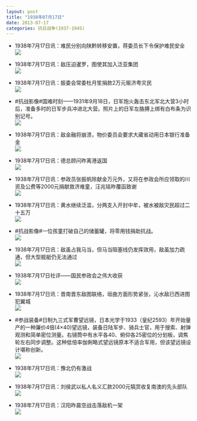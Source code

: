 ```yaml
---
layout: post
title: "1938年07月17日"
date: 2013-07-17
categories: 抗日战争(1937-1945)
---
```


<meta name="referrer" content="no-referrer" />

- 1938年7月17日讯：难民分别向陕黔转移安置，蒋委员长下令保护难民安全 <br/><img src="https://ww2.sinaimg.cn/large/aca367d8jw1e6q7y816bvj20710znmzw.jpg" />

- 1938年7月17日讯：敌压迫暹罗，图使其加入泛亚集团 <br/><img src="https://ww4.sinaimg.cn/large/aca367d8jw1e6q67tzdj2j206w0c90t6.jpg" />

- 1938年7月17日讯：振委会常委杜月笙捐款2万元赈济粤灾民 <br/><img src="https://ww4.sinaimg.cn/large/aca367d8jw1e6q4hcz4gmj204p0ckdg5.jpg" />

- #抗战影像#国难时刻——1931年9月18日，日军炮火轰击东北军北大营3小时后，准备多时的日军步兵冲进北大营。照片上的日军左胳膊上绑有白布条为识别记号。 <br/><img src="https://ww2.sinaimg.cn/large/aca367d8jw1e6q46ze1bvj20dw092tap.jpg" />

- 1938年7月17日讯：敌金融将崩溃，物价委员会要求大藏省动用日本银行准备金 <br/><img src="https://ww3.sinaimg.cn/large/aca367d8jw1e6q2qxb7p3j20880ipjsh.jpg" />

- 1938年7月17日讯：德总顾问昨离港返国 <br/><img src="https://ww3.sinaimg.cn/large/aca367d8jw1e6q10faeb6j209z069aal.jpg" />

- 1938年7月17日讯：参政员张振帆除献金万元外，又将在参政会所应领取的川资及公费等2000元捐献救济难童，汪兆铭昨覆函致谢 <br/><img src="https://ww2.sinaimg.cn/large/aca367d8jw1e6pxjojt5oj208h0iajse.jpg" />

- 1938年7月17日讯：黄水继续泛滥，分两支入开封中牟，被水被敌灾民超过二十五万 <br/><img src="https://ww1.sinaimg.cn/large/aca367d8jw1e6pvta92v6j20480bbjrm.jpg" />

- #抗战影像#一位孩童打破自己的储蓄罐，将零用钱捐助抗战。 <br/><img src="https://ww2.sinaimg.cn/large/aca367d8jw1e6ptsr5ni5j20i20dudj7.jpg" />

- 1938年7月17日讯：敌虽占我马当，但马当阻塞线仍发挥效用，敌虽加力疏通，但大型舰艇仍无法通过 <br/><img src="https://ww2.sinaimg.cn/large/aca367d8jw1e6pqlzoh73j208d0cfmy4.jpg" />

- 1938年7月17日社评——国民参政会之伟大收获 <br/><img src="https://ww3.sinaimg.cn/large/aca367d8jw1e6povnyuioj20c10suwiy.jpg" />

- 1938年7月17日讯：晋南晋东敌图联络，垣曲方面形势紧张，沁水敌已西进图犯翼城 <br/><img src="https://ww1.sinaimg.cn/large/aca367d8jw1e6pn555f52j205j0zudho.jpg" />

- #参战装备#日制九三式军曹望远镜，日本光学于1933（皇纪2593）年开始量产的一种廉价4倍(4×40)望远镜，装备日陆军步、骑兵士官，用于搜索、射弹观测和简单密位测量。右镜筒中有水平各40、俯仰各25密位的分划板，调焦轮左右同步调整。这种低倍率伽俐略式望远镜原本不适合军用，但该望远镜设计堪称创新。 <br/><img src="https://ww1.sinaimg.cn/large/aca367d8jw1e6pl7i7incj20c113zacp.jpg" />

- 1938年7月17日讯：豫北仍有激战 <br/><img src="https://ww4.sinaimg.cn/large/aca367d8jw1e6pjo913flj208y0ihwgj.jpg" />

- 1938年7月17日讯：刘侯武以私人名义汇款2000元犒赏收复南澳的先头部队 <br/><img src="https://ww2.sinaimg.cn/large/aca367d8jw1e6phxu77t1j203j0bpwel.jpg" />

- 1938年7月17日讯：汉阳昨晨空战击落敌机一架 <br/><img src="https://ww4.sinaimg.cn/large/aca367d8jw1e6pg7bon7hj207r0w040w.jpg" />

